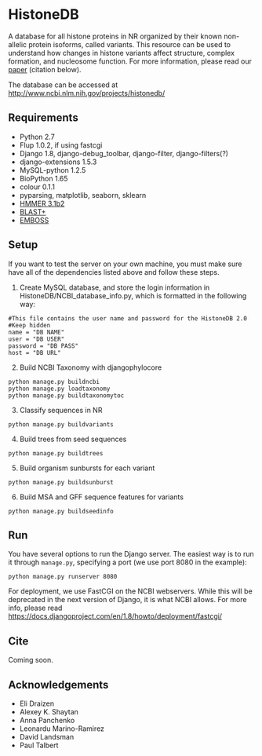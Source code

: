 # HistoneDB
A database for all histone proteins in NR organized by their known non-allelic protein isoforms, called variants. This resource can be used to understand how changes in histone variants affect structure, complex formation, and nucleosome function. For more information, please read our [paper](manuscript/paper.md) (citation below).

The database can be accessed at http://www.ncbi.nlm.nih.gov/projects/histonedb/

## Requirements ##

- Python 2.7
- Flup 1.0.2, if using fastcgi
- Django 1.8, django-debug_toolbar, django-filter, django-filters(?)
- django-extensions 1.5.3
- MySQL-python 1.2.5
- BioPython 1.65
- colour 0.1.1
- pyparsing, matplotlib, seaborn, sklearn
- [HMMER 3.1b2](http://hmmer.janelia.org)
- [BLAST+](http://blast.ncbi.nlm.nih.gov/Blast.cgi?PAGE_TYPE=BlastDocs&DOC_TYPE=Download)
- [EMBOSS](http://emboss.sourceforge.net)

## Setup ##

If you want to test the server on your own machine, you must make sure have all of the dependencies listed above and follow these steps.

1) Create MySQL database, and store the login information in HistoneDB/NCBI_database_info.py, which is formatted in the following way:

```
#This file contains the user name and password for the HistoneDB 2.0
#Keep hidden
name = "DB NAME"
user = "DB USER"
password = "DB PASS"
host = "DB URL"
```

2) Build NCBI Taxonomy with djangophylocore

```
python manage.py buildncbi
python manage.py loadtaxonomy
python manage.py buildtaxonomytoc
```

3) Classify sequences in NR

```
python manage.py buildvariants
```

4) Build trees from seed sequences

```
python manage.py buildtrees
```

5) Build organism sunbursts for each variant

```
python manage.py buildsunburst
```

6) Build MSA and GFF sequence features for variants

```
python manage.py buildseedinfo
```

## Run ##

You have several options to run the Django server. The easiest way is to run it through `manage.py`, specifying a port (we use port 8080 in the example):

```
python manage.py runserver 8080
```

For deployment, we use FastCGI on the NCBI webservers. While this will be deprecated in the next version of Django, it is what NCBI allows. For more info, please read https://docs.djangoproject.com/en/1.8/howto/deployment/fastcgi/

## Cite ##

Coming soon.

## Acknowledgements ##

* Eli Draizen
* Alexey K. Shaytan
* Anna Panchenko
* Leonardu Marino-Ramirez
* David Landsman
* Paul Talbert
